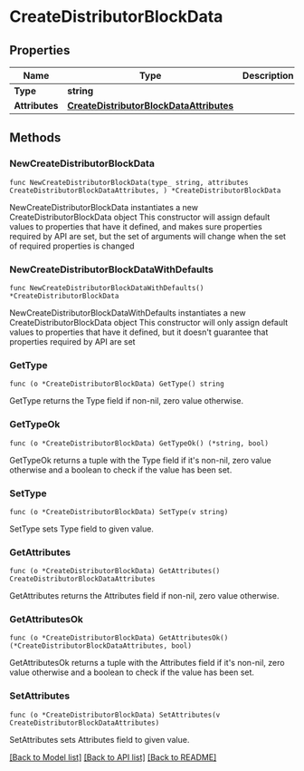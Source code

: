 # CreateDistributorBlockData

## Properties

Name | Type | Description | Notes
------------ | ------------- | ------------- | -------------
**Type** | **string** |  | 
**Attributes** | [**CreateDistributorBlockDataAttributes**](CreateDistributorBlockDataAttributes.md) |  | 

## Methods

### NewCreateDistributorBlockData

`func NewCreateDistributorBlockData(type_ string, attributes CreateDistributorBlockDataAttributes, ) *CreateDistributorBlockData`

NewCreateDistributorBlockData instantiates a new CreateDistributorBlockData object
This constructor will assign default values to properties that have it defined,
and makes sure properties required by API are set, but the set of arguments
will change when the set of required properties is changed

### NewCreateDistributorBlockDataWithDefaults

`func NewCreateDistributorBlockDataWithDefaults() *CreateDistributorBlockData`

NewCreateDistributorBlockDataWithDefaults instantiates a new CreateDistributorBlockData object
This constructor will only assign default values to properties that have it defined,
but it doesn't guarantee that properties required by API are set

### GetType

`func (o *CreateDistributorBlockData) GetType() string`

GetType returns the Type field if non-nil, zero value otherwise.

### GetTypeOk

`func (o *CreateDistributorBlockData) GetTypeOk() (*string, bool)`

GetTypeOk returns a tuple with the Type field if it's non-nil, zero value otherwise
and a boolean to check if the value has been set.

### SetType

`func (o *CreateDistributorBlockData) SetType(v string)`

SetType sets Type field to given value.


### GetAttributes

`func (o *CreateDistributorBlockData) GetAttributes() CreateDistributorBlockDataAttributes`

GetAttributes returns the Attributes field if non-nil, zero value otherwise.

### GetAttributesOk

`func (o *CreateDistributorBlockData) GetAttributesOk() (*CreateDistributorBlockDataAttributes, bool)`

GetAttributesOk returns a tuple with the Attributes field if it's non-nil, zero value otherwise
and a boolean to check if the value has been set.

### SetAttributes

`func (o *CreateDistributorBlockData) SetAttributes(v CreateDistributorBlockDataAttributes)`

SetAttributes sets Attributes field to given value.



[[Back to Model list]](../README.md#documentation-for-models) [[Back to API list]](../README.md#documentation-for-api-endpoints) [[Back to README]](../README.md)


